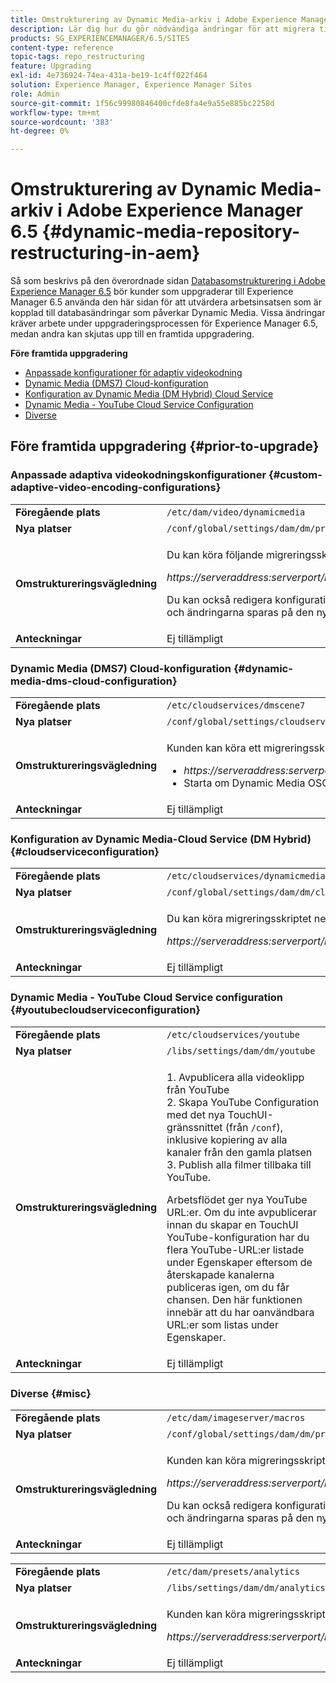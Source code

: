 ```yaml
---
title: Omstrukturering av Dynamic Media-arkiv i Adobe Experience Manager 6.5
description: Lär dig hur du gör nödvändiga ändringar för att migrera till den nya databasstrukturen i Experience Manager 6.5 för Dynamic Media.
products: SG_EXPERIENCEMANAGER/6.5/SITES
content-type: reference
topic-tags: repo_restructuring
feature: Upgrading
exl-id: 4e736924-74ea-431a-be19-1c4ff022f464
solution: Experience Manager, Experience Manager Sites
role: Admin
source-git-commit: 1f56c99980846400cfde8fa4e9a55e885bc2258d
workflow-type: tm+mt
source-wordcount: '383'
ht-degree: 0%

---
```


# Omstrukturering av Dynamic Media-arkiv i Adobe Experience Manager 6.5 {#dynamic-media-repository-restructuring-in-aem}

Så som beskrivs på den överordnade sidan [Databasomstrukturering i Adobe Experience Manager 6.5](/help/sites-deploying/repository-restructuring.md) bör kunder som uppgraderar till Experience Manager 6.5 använda den här sidan för att utvärdera arbetsinsatsen som är kopplad till databasändringar som påverkar Dynamic Media. Vissa ändringar kräver arbete under uppgraderingsprocessen för Experience Manager 6.5, medan andra kan skjutas upp till en framtida uppgradering.

**Före framtida uppgradering**

* [Anpassade konfigurationer för adaptiv videokodning](/help/sites-deploying/dynamicmedia-repository-restructuring-in-aem-6-5.md#custom-adaptive-video-encoding-configurations)
* [Dynamic Media (DMS7) Cloud-konfiguration](/help/sites-deploying/dynamicmedia-repository-restructuring-in-aem-6-5.md#dynamic-media-dms-cloud-configuration)
* [Konfiguration av Dynamic Media (DM Hybrid) Cloud Service](/help/sites-deploying/dynamicmedia-repository-restructuring-in-aem-6-5.md#cloudserviceconfiguration)
* [Dynamic Media - YouTube Cloud Service Configuration](/help/sites-deploying/dynamicmedia-repository-restructuring-in-aem-6-5.md#youtubecloudserviceconfiguration)
* [Diverse](/help/sites-deploying/dynamicmedia-repository-restructuring-in-aem-6-5.md#misc)

## Före framtida uppgradering {#prior-to-upgrade}

### Anpassade adaptiva videokodningskonfigurationer  {#custom-adaptive-video-encoding-configurations}

<table>
 <tbody>
  <tr>
   <td><strong>Föregående plats</strong></td>
   <td><code>/etc/dam/video/dynamicmedia</code></td>
  </tr>
  <tr>
   <td><strong>Nya platser</strong></td>
   <td><code>/conf/global/settings/dam/dm/presets/video/jcr:content</code></td>
  </tr>
  <tr>
   <td><strong>Omstruktureringsvägledning</strong></td>
   <td><p>Du kan köra följande migreringsskript för att migrera till den nya platsen:</p> <p><em>https://serveraddress:serverport/libs/settings/dam/dm/presets.migratedmcontent.json</em></p> <p>Du kan också redigera konfigurationen i användargränssnittet för Experience Manager och ändringarna sparas på den nya platsen.</p> </td>
  </tr>
  <tr>
   <td><strong>Anteckningar</strong></td>
   <td>Ej tillämpligt<br /> </td>
  </tr>
 </tbody>
</table>

### Dynamic Media (DMS7) Cloud-konfiguration {#dynamic-media-dms-cloud-configuration}

<table>
 <tbody>
  <tr>
   <td><strong>Föregående plats</strong></td>
   <td><code>/etc/cloudservices/dmscene7</code></td>
  </tr>
  <tr>
   <td><strong>Nya platser</strong></td>
   <td><code>/conf/global/settings/cloudservices/dmscene7</code></td>
  </tr>
  <tr>
   <td><strong>Omstruktureringsvägledning</strong></td>
   <td><p>Kunden kan köra ett migreringsskript på följande plats:<br /> </p>
    <ul>
     <li><em>https://serveraddress:serverport/libs/settings/dam/dm/presets.migratedmcontent.json</em></li>
     <li>Starta om Dynamic Media OSGi-paketet.</li>
    </ul> </td>
  </tr>
  <tr>
   <td><strong>Anteckningar</strong></td>
   <td>Ej tillämpligt</td>
  </tr>
 </tbody>
</table>

### Konfiguration av Dynamic Media-Cloud Service (DM Hybrid) {#cloudserviceconfiguration}

<table>
 <tbody>
  <tr>
   <td><strong>Föregående plats</strong></td>
   <td><code>/etc/cloudservices/dynamicmediaservices</code></td>
  </tr>
  <tr>
   <td><strong>Nya platser</strong></td>
   <td><code>/conf/global/settings/dam/dm/cloudservices/dynamicmediaservices</code></td>
  </tr>
  <tr>
   <td><strong>Omstruktureringsvägledning</strong></td>
   <td><p>Du kan köra migreringsskriptet nedan för att anpassa dig till den senaste modellen:</p> <p><em>https://serveraddress:serverport/libs/settings/dam/dm/presets.migratedmcontent.jso</em></p> </td>
  </tr>
  <tr>
   <td><strong>Anteckningar</strong></td>
   <td>Ej tillämpligt<br /> </td>
  </tr>
 </tbody>
</table>

### Dynamic Media - YouTube Cloud Service configuration  {#youtubecloudserviceconfiguration}

<table>
 <tbody>
  <tr>
   <td><strong>Föregående plats</strong></td>
   <td><code>/etc/cloudservices/youtube</code></td>
  </tr>
  <tr>
   <td><strong>Nya platser</strong></td>
   <td><code>/libs/settings/dam/dm/youtube</code></td>
  </tr>
  <tr>
   <td><strong>Omstruktureringsvägledning</strong></td>
   <td><p>1. Avpublicera alla videoklipp från YouTube<br /> 2. Skapa YouTube Configuration med det nya TouchUI-gränssnittet (från <code>/conf</code>), inklusive kopiering av alla kanaler från den gamla platsen <br /> 3. Publish alla filmer tillbaka till YouTube.</p> <p>Arbetsflödet ger nya YouTube URL:er. Om du inte avpublicerar innan du skapar en TouchUI YouTube-konfiguration har du flera YouTube-URL:er listade under Egenskaper eftersom de återskapade kanalerna publiceras igen, om du får chansen. Den här funktionen innebär att du har oanvändbara URL:er som listas under Egenskaper.</p> </td>
  </tr>
  <tr>
   <td><strong>Anteckningar</strong></td>
   <td>Ej tillämpligt<br /> </td>
  </tr>
 </tbody>
</table>

### Diverse {#misc}

<table>
 <tbody>
  <tr>
   <td><strong>Föregående plats</strong></td>
   <td><code>/etc/dam/imageserver/macros</code></td>
  </tr>
  <tr>
   <td><strong>Nya platser</strong></td>
   <td><code>/conf/global/settings/dam/dm/presets/macro</code></td>
  </tr>
  <tr>
   <td><strong>Omstruktureringsvägledning</strong></td>
   <td><p>Kunden kan köra migreringsskriptet nedan.</p> <p><em>https://serveraddress:serverport/libs/settings/dam/dm/presets.migratedmcontent.json</em></p> <p>Du kan också redigera konfigurationen i användargränssnittet för Experience Manager och ändringarna sparas på den nya platsen.</p> </td>
  </tr>
  <tr>
   <td><strong>Anteckningar</strong></td>
   <td>Ej tillämpligt</td>
  </tr>
 </tbody>
</table>

<table>
 <tbody>
  <tr>
   <td><strong>Föregående plats</strong></td>
   <td><code>/etc/dam/presets/analytics</code></td>
  </tr>
  <tr>
   <td><strong>Nya platser</strong></td>
   <td><code>/libs/settings/dam/dm/analytics</code></td>
  </tr>
  <tr>
   <td><strong>Omstruktureringsvägledning</strong></td>
   <td><p>Kunden kan köra migreringsskriptet nedan.</p> <p><em>https://serveraddress:serverport/libs/settings/dam/dm/presets.migratedmcontent.json</em></p> </td>
  </tr>
  <tr>
   <td><strong>Anteckningar</strong></td>
   <td>Ej tillämpligt</td>
  </tr>
 </tbody>
</table>

